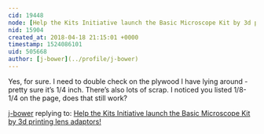 ```yaml
---
cid: 19448
node: [Help the Kits Initiative launch the Basic Microscope Kit by 3d printing lens adaptors!](../notes/bronwen/03-09-2018/help-the-kits-initiative-launch-the-basic-microscope-kit-by-3d-printing-lens-adaptors)
nid: 15904
created_at: 2018-04-18 21:15:01 +0000
timestamp: 1524086101
uid: 505668
author: [j-bower](../profile/j-bower)
---
```


Yes, for sure. I need to double check on the plywood I have lying around - pretty sure it’s 1/4 inch. There’s also lots of scrap. I noticed you listed 1/8-1/4 on the page, does that still work?

[j-bower](../profile/j-bower) replying to: [Help the Kits Initiative launch the Basic Microscope Kit by 3d printing lens adaptors!](../notes/bronwen/03-09-2018/help-the-kits-initiative-launch-the-basic-microscope-kit-by-3d-printing-lens-adaptors)

